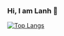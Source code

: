 ### Hi, I am Lanh 👋
[![Top Langs](https://github-readme-stats.vercel.app/api/top-langs/?username=lanhnv0108&layout=compact)](https://github.com/lanhnv0108/)
<!--
**lanhnv0108/lanhnv0108** is a ✨ _special_ ✨ repository because its `README.md` (this file) appears on your GitHub profile.

Here are some ideas to get you started:

- 🔭 I’m currently working on ...
- 🌱 I’m currently learning ...
- 👯 I’m looking to collaborate on ...
- 🤔 I’m looking for help with ...
- 💬 Ask me about ...
- 📫 How to reach me: ...
- 😄 Pronouns: ...
- ⚡ Fun fact: ...
-->
